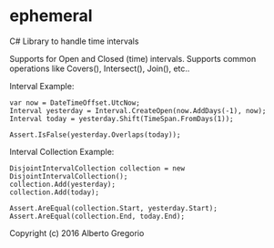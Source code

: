 # ephemeral
C# Library to handle time intervals

Supports for Open and Closed (time) intervals.
Supports common operations like Covers(), Intersect(), Join(), etc..


Interval Example:

```
var now = DateTimeOffset.UtcNow;
Interval yesterday = Interval.CreateOpen(now.AddDays(-1), now);
Interval today = yesterday.Shift(TimeSpan.FromDays(1));

Assert.IsFalse(yesterday.Overlaps(today));
```

Interval Collection Example:

```
DisjointIntervalCollection collection = new DisjointIntervalCollection();
collection.Add(yesterday);
collection.Add(today);

Assert.AreEqual(collection.Start, yesterday.Start);
Assert.AreEqual(collection.End, today.End);

```


Copyright (c) 2016 Alberto Gregorio

